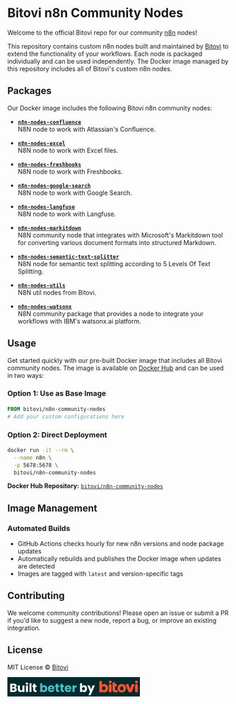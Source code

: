 # Bitovi n8n Community Nodes

Welcome to the official Bitovi repo for our community [n8n](https://n8n.io) nodes!

This repository contains custom n8n nodes built and maintained by [Bitovi](https://www.bitovi.com/) to extend the functionality of your workflows. Each node is packaged individually and can be used independently. The Docker image managed by this repository includes all of Bitovi's custom n8n nodes.

## Packages

Our Docker image includes the following Bitovi n8n community nodes:

- **[`n8n-nodes-confluence`](https://github.com/bitovi/n8n-nodes-confluence)**  
  N8N node to work with Atlassian's Confluence.

- **[`n8n-nodes-excel`](https://github.com/bitovi/n8n-nodes-excel)**  
  N8N node to work with Excel files.

- **[`n8n-nodes-freshbooks`](https://github.com/bitovi/n8n-nodes-freshbooks)**  
  N8N node to work with Freshbooks.

- **[`n8n-nodes-google-search`](https://github.com/bitovi/n8n-nodes-google-search)**  
  N8N node to work with Google Search.

- **[`n8n-nodes-langfuse`](https://github.com/bitovi/n8n-nodes-langfuse)**  
  N8N node to work with Langfuse.

- **[`n8n-nodes-markitdown`](https://github.com/bitovi/n8n-nodes-markitdown)**  
  N8N community node that integrates with Microsoft's Markitdown tool for converting various document formats into structured Markdown.

- **[`n8n-nodes-semantic-text-splitter`](https://github.com/bitovi/n8n-nodes-semantic-text-splitter)**  
  N8N node for semantic text splitting according to 5 Levels Of Text Splitting.

- **[`n8n-nodes-utils`](https://github.com/bitovi/n8n-nodes-utils)**  
  N8N util nodes from Bitovi.

- **[`n8n-nodes-watsonx`](https://github.com/bitovi/n8n-nodes-watsonx)**  
  N8N community package that provides a node to integrate your workflows with IBM's watsonx.ai platform.

## Usage

Get started quickly with our pre-built Docker image that includes all Bitovi community nodes. The image is available on [Docker Hub](https://hub.docker.com/r/bitovi/n8n-community-nodes) and can be used in two ways:

### Option 1: Use as Base Image
```dockerfile
FROM bitovi/n8n-community-nodes
# Add your custom configurations here
```

### Option 2: Direct Deployment
```bash
docker run -it --rm \
  --name n8n \
  -p 5678:5678 \
  bitovi/n8n-community-nodes
```

**Docker Hub Repository:** [`bitovi/n8n-community-nodes`](https://hub.docker.com/r/bitovi/n8n-community-nodes)

## Image Management

### Automated Builds
- GitHub Actions checks hourly for new n8n versions and node package updates
- Automatically rebuilds and publishes the Docker image when updates are detected
- Images are tagged with `latest` and version-specific tags

## Contributing

We welcome community contributions! Please open an issue or submit a PR if you'd like to suggest a new node, report a bug, or improve an existing integration.

## License

MIT License © [Bitovi](https://www.bitovi.com/)



<a href="https://www.bitovi.com/n8n-automation-consulting" target="_blank">
  <img src="assets/bitovi-blurb.png" alt="Built better by Bitovi" width="300"/>
</a>
